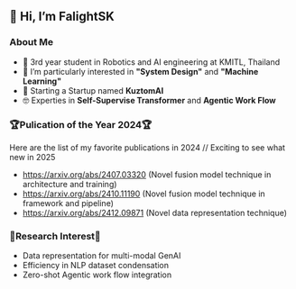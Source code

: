 <h2><b>👋 Hi, I’m FalightSK</b></h2>

<h3><b>About Me</b></h3>

- 🤖 3rd year student in Robotics and AI engineering at KMITL, Thailand 
- 👀 I’m particularly interested in **"System Design"** and **"Machine Learning"**
- 🌱 Starting a Startup named **KuztomAI**
- 🤓 Experties in **Self-Supervise Transformer** and **Agentic Work Flow**

<h3><b>🏆Pulication of the Year 2024🏆</b></h3>

Here are the list of my favorite publications in 2024 // Exciting to see what new in 2025
- https://arxiv.org/abs/2407.03320 (Novel fusion model technique in architecture and training)
- https://arxiv.org/abs/2410.11190 (Novel fusion model technique in framework and pipeline)
- https://arxiv.org/abs/2412.09871 (Novel data representation technique)

<h3><b>📝Research Interest📝</b></h3>

- Data representation for multi-modal GenAI
- Efficiency in NLP dataset condensation
- Zero-shot Agentic work flow integration

<!---
FalightSK/FalightSK is a ✨ special ✨ repository because its `README.md` (this file) appears on your GitHub profile.
You can click the Preview link to take a look at your changes.
--->

